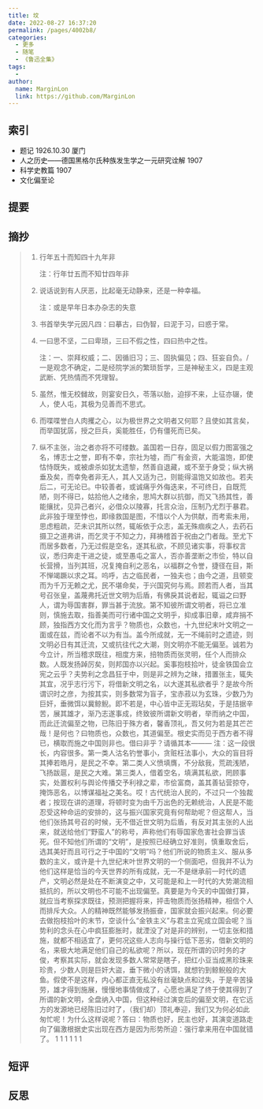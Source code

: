 ```yaml
---
title: 坟
date: 2022-08-27 16:37:20
permalink: /pages/4002b8/
categories:
  - 更多
  - 随笔
  - 《鲁迅全集》
tags:
  - 
author: 
  name: MarginLon
  link: https://github.com/MarginLon
---
```


## 索引

- 题记 1926.10.30 厦门
- 人之历史——德国黑格尔氏种族发生学之一元研究诠解 1907
- 科学史教篇 1907
- 文化偏至论

## 提要

<!-- more -->
## 摘抄

> 1. 行年五十而知四十九年非
>  
>    注：行年廿五而不知廿四年非
> 2. 说话说到有人厌恶，比起毫无动静来，还是一种幸福。
>  
>    注：或是早年日本办杂志的失意
> 3. 书首举失学元因凡四：曰摹古，曰伪智，曰泥于习，曰惑于常。
>
> 4. 一曰思不坚，二曰卑琐，三曰不假之性，四曰热中之性。
>
>    注：一、崇拜权威；二、因循旧习；三、固执偏见；四、狂妄自负。/ 一是观念不确定，二是经院学派的繁琐哲学，三是神秘主义，四是主观武断、凭热情而不凭理智。
> 5. 虽然，惟无校雠故，则宴安日久，苓落以胎，迫拶不来，上征亦辍，使人，使人屯，其极为见善而不思式。
> 6. 而喋喋誉白人肉攫之心，以为极世界之文明者又何耶？且使如其言矣，而举国犹孱，授之巨兵，奚能胜任，仍有僵死而已矣。
>
> 7. 纵不主张，治之者亦将不可缕数。盖国若一日存，固足以假力图富强之名，博志士之誉，即有不幸，宗社为墟，而广有金资，大能温饱，即使怙恃既失，或被虐杀如犹太遗黎，然善自退藏，或不至于身受；纵大祸垂及矣，而幸免者非无人，其人又适为己，则能得温饱又如故也。若夫后二，可无论已。中较善者，或诚痛乎外侮迭来，不可终日，自既荒陋，则不得已，姑拾他人之绪余，思鸠大群以抗御，而又飞扬其性，善能攘扰，见异己者兴，必借众以陵寡，托言众治，压制乃尤烈于暴君。此非独于理至悖也，即缘救国是图，不惜以个人为供献，而考索未用，思虑粗疏，茫未识其所以然，辄皈依于众志，盖无殊痼疾之人，去药石摄卫之道弗讲，而乞灵于不知之力，拜祷稽首于祝由之门者哉。至尤下而居多数者，乃无过假是空名，遂其私欲，不顾见诸实事，将事权言议，悉归奔走干进之徒，或至愚屯之富人，否亦善垄断之市侩，特以自长营搰，当列其班，况复掩自利之恶名，以福群之令誉，捷径在目，斯不惮竭蹶以求之耳。呜呼，古之临民者，一独夫也；由今之道，且顿变而为千万无赖之尤，民不堪命矣，于兴国究何与焉。顾若而人者，当其号召张皇，盖蔑弗托近世文明为后盾，有佛戾其说者起，辄谥之曰野人，谓为辱国害群，罪当甚于流放。第不知彼所谓文明者，将已立准则，慎施去取，指善美而可行诸中国之文明乎，抑成事旧章，咸弃捐不顾，独指西方文化而为言乎？物质也，众数也，十九世纪末叶文明之一面或在兹，而论者不以为有当。盖今所成就，无一不绳前时之遗迹，则文明必日有其迁流，又或抗往代之大潮，则文明亦不能无偏至。诚若为今立计，所当稽求既往，相度方来，掊物质而张灵明，任个人而排众数。人既发扬踔厉矣，则邦国亦以兴起。奚事抱枝拾叶，徒金铁国会立宪之云乎？夫势利之念昌狂于中，则是非之辨为之昧，措置张主，辄失其宜，况乎志行污下，将借新文明之名，以大遂其私欲者乎？是故今所谓识时之彦，为按其实，则多数常为盲子，宝赤菽以为玄珠，少数乃为巨奸，垂微饵以冀鲸鲵。即不若是，中心皆中正无瑕玷矣，于是拮据辛苦，展其雄才，渐乃志遂事成，终致彼所谓新文明者，举而纳之中国，而此迁流偏至之物，已陈旧于殊方者，馨香顶礼，吾又何为若是其芒芒哉！是何也？曰物质也，众数也，其道偏至。根史实而见于西方者不得已，横取而施之中国则非也。借曰非乎？请循其本———
>  注：这一段很长，内容很多。第一类人沽名钓誉事小，贪赃枉法事小，大众的盲目将其捧若皓月，是民之不幸。第二类人义愤填膺，不分敌我，荒疏浅陋，飞扬跋扈，是民之大难。第三类人，借着空名，填满其私欲，罔顾事实，处置权利与舆论传播交予利禄之辈，市侩富商，盖其善钻营掠夺，掩饰恶名，以博谋福祉之美名。哎！古代统治人民的，不过只一个独裁者；按现在讲的道理，将顿时变为由千万出色的无赖统治，人民是不能忍受这种命运的安排的，这与振兴国家究竟有何帮助呢？但这帮人，当他们张扬其号召的时候，无不借近世文明为后盾，有反对其主张的人出来，就送给他们“野蛮人”的称号，声称他们有辱国家危害社会罪当该死。但不知他们所谓的“文明”，是按照已经确立好准则，慎重取舍后，选其美好而且可行之于中国的“文明”吗？他们所说的物质主义、服从多数的主义，或许是十九世纪末叶世界文明的一个侧面吧，但我并不认为他们这样是恰当的今天世界的所有成就，无一不是继承前一时代的遗产，文明必然是处在不断演变之中，又可能是和上一时代的大势潮流相抵抗的，所以文明也不可能不出现偏至。真要是为今天的中国做打算，就应当考察探求既往，预测把握将来，抨击物质而张扬精神，相信个人而排斥大众。人的精神既然能够发扬振奋，国家就会振兴起来。何必要去做抱枝拾叶的末节，空谈什么“金铁主义”与君主立宪成立国会呢？当势利的念头在心中疯狂膨胀时，就湮没了对是非的辨别，一切主张和措施，就都不相适宜了，更何况这些人志向与操行低下恶劣，借新文明的名，来极大地满足他们自己的私欲呢？所以，现在所谓的识时务的才俊，考察其实际，就会发现多数人常常是瞎子，把红小豆当成黑珍珠来珍贵，少数人则是巨奸大盜，垂下微小的诱饵，就想钓到鲸鲵般的大鱼。假使不是这样，内心都正直无私没有丝毫缺点和过失，于是辛苦操劳，雄才得到施展，慢慢地事情做成了，心愿也满足了终于使其得到了所谓的新文明，全盘纳入中国，但这种经过演变后的偏至文明，在它远方的发源地已经陈旧过时了，（我们却）顶礼奉迎，我们又为何必如此匆忙呢！为什么这样说呢？答曰：物质也好，民主也好，其演变道路走向了偏激根据史实出现在西方是因为形势所迫：强行拿来用在中国就错了。
> 1
> 1
> 1
> 1
> 1
> 1
>
## 短评

## 反思
